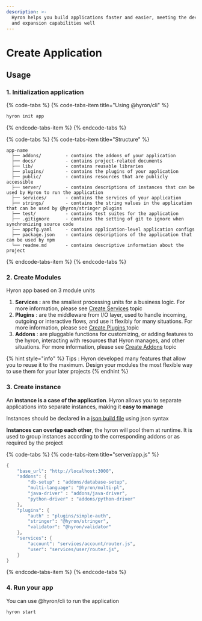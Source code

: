 ```yaml
---
description: >-
  Hyron helps you build applications faster and easier, meeting the development
  and expansion capabilities well
---
```


# Create Application

## Usage

### 1. Initialization application

{% code-tabs %}
{% code-tabs-item title="Using @hyron/cli" %}
```bash
hyron init app
```
{% endcode-tabs-item %}
{% endcode-tabs %}

{% code-tabs %}
{% code-tabs-item title="Structure" %}
```text
app-name
  ├── addons/         - contains the addons of your application
  ├── docs/           - contains project-related documents
  ├── lib/            - contains reusable libraries
  ├── plugins/        - contains the plugins of your application
  ├── public/         - contains resources that are publicly accessible
  ├── server/         - contains descriptions of instances that can be used by Hyron to run the application
  ├── services/       - contains the services of your application
  ├── strings/        - contains the string values in the application that can be used by @hyron/stringer plugins
  ├── test/           - contains test suites for the application
  ├── .gitignore      - contains the setting of git to ignore when synchronizing source code
  ├── appcfg.yaml     - contains application-level application configs
  ├── package.json    - contains descriptions of the application that can be used by npm
  └── readme.md       - contains descriptive information about the project
```
{% endcode-tabs-item %}
{% endcode-tabs %}

### 2. Create Modules

Hyron app based on 3 module units

1. **Services :** are the smallest processing units for a business logic. For more information, please see [Create Services](create-services.md) topic
2. **Plugins** : are the middleware from I/O layer, used to handle incoming, outgoing or interactive flows, and use it flexibly for many situations. For more information, please see [Create Plugins ](create-services.md)topic
3. **Addons** : are pluggable functions for customizing, or adding features to the hyron, interacting with resources that Hyron manages, and other situations. For more information, please see [Create Addons](create-addons.md) topic

{% hint style="info" %}
Tips : Hyron developed many features that allow you to reuse it to the maximum. Design your modules the most flexible way to use them for your later projects
{% endhint %}

### 3. Create instance

An **instance is a case of the application**. Hyron allows you to separate applications into separate instances, making it **easy to manage**

Instances should be declared in a [json build file](json-build-file.md) using json syntax

**Instances can overlap each other**, the hyron will pool them at runtime. It is used to group instances according to the corresponding addons or as required by the project

{% code-tabs %}
{% code-tabs-item title="server/app.js" %}
```scheme
{
    "base_url": "http://localhost:3000",
    "addons": {
        "db-setup" : "addons/database-setup",
        "multi-language": "@hyron/multi-pl",
        "java-driver" : "addons/java-driver",
        "python-driver" : "addons/python-driver"
    },
    "plugins": {
        "auth" : "plugins/simple-auth",
        "stringer": "@hyron/stringer",
        "validator": "@hyron/validator"
    },
    "services": {
        "account": "services/account/router.js",
        "user": "services/user/router.js",
    }
}
```
{% endcode-tabs-item %}
{% endcode-tabs %}

### 4. Run your app

You can use @hyron/cli to run the application

```text
hyron start
```

